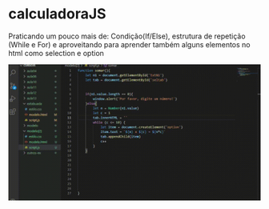 # calculadoraJS

Praticando um pouco mais de: Condição(If/Else), estrutura de repetição (While e For) e aproveitando para aprender também alguns elementos no html como selection e option


![gif1](https://github.com/lucasvicentini1/calculadoraJS/blob/main/20210406_133748.gif)
